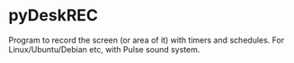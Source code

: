 # pyDeskREC
Program to record the screen (or area of it) with timers and schedules. For Linux/Ubuntu/Debian etc, with Pulse sound system.

